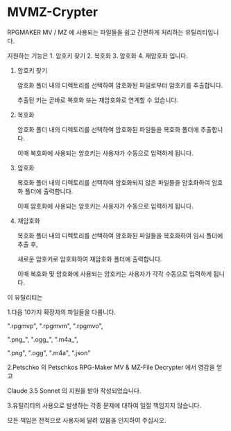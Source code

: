 # MVMZ-Crypter

RPGMAKER MV / MZ 에 사용되는 파일들을 쉽고 간편하게 처리하는 유틸리티입니다.

지원하는 기능은 1. 암호키 찾기 2. 복호화 3. 암호화 4. 재암호화 입니다.

1. 암호키 찾기
   
   암호화 폴더 내의 디렉토리를 선택하여 암호화된 파일로부터 암호키를 추출합니다.
   
   추출된 키는 곧바로 복호화 또는 재암호화로 연계할 수 있습니다.
   
2. 복호화
   
   암호화 폴더 내의 디렉토리를 선택하여 암호화된 파일들을 복호화 폴더에 추출합니다.
   
   이때 복호화에 사용되는 암호키는 사용자가 수동으로 입력하게 됩니다.
   
3. 암호화
   
   복호화 폴더 내의 디렉토리를 선택하여 암호화되지 않은 파일들을 암호화하여 암호화 폴더에 출력합니다.
   
   이때 암호화에 사용되는 암호키는 사용자가 수동으로 입력하게 됩니다.
   
4. 재암호화
   
   복호화 폴더 내의 디렉토리를 선택하여 암호화된 파일들을 복호화하여 임시 폴더에 추출 후,
   
   새로운 암호키로 암호화하여 재암호화 폴더에 출력합니다.
   
   이때 복호화 및 암호화에 사용되는 암호키는 사용자가 각각 수동으로 입력하게 됩니다.


이 유틸리티는

1.다음 10가지 확장자의 파일들을 다룹니다.

  ".rpgmvp", ".rpgmvm", ".rpgmvo", 
  
  ".png_", ".ogg_", ".m4a_", 
  
  ".png", ".ogg", ".m4a", ".json"


2.Petschko 의 Petschkos RPG-Maker MV & MZ-File Decrypter 에서 영감을 얻고

  Claude 3.5 Sonnet 의 지원을 받아 작성되었습니다.

3.유틸리티의 사용으로 발생하는 각종 문제에 대하여 일절 책임지지 않습니다.

  모든 책임은 전적으로 사용자에 달려 있음을 인지하여 주십시오.
